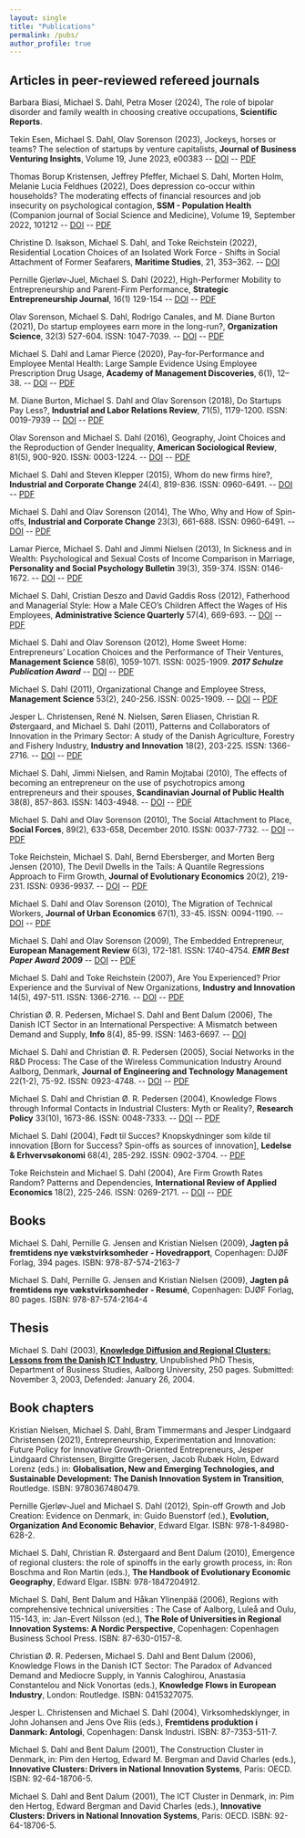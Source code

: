 ```yaml
---
layout: single
title: "Publications"
permalink: /pubs/
author_profile: true
---
```


## Articles in peer-reviewed refereed journals

Barbara Biasi, Michael S. Dahl, Petra Moser (2024), The role of bipolar disorder and family wealth in choosing creative occupations, **Scientific Reports**.

Tekin Esen, Michael S. Dahl, Olav Sorenson (2023), Jockeys, horses or teams? The selection of startups by venture capitalists, **Journal of Business Venturing Insights**, Volume 19, June 2023, e00383 -- [DOI](https://doi.org/10.1016/j.jbvi.2023.e00383) -- [PDF](https://www.sciencedirect.com/science/article/pii/S2352673423000124/pdfft?md5=4def1faf7f1ae1f5b4ab589608410d53&pid=1-s2.0-S2352673423000124-main.pdf)

Thomas Borup Kristensen, Jeffrey Pfeffer, Michael S. Dahl, Morten Holm, Melanie Lucia Feldhues (2022), Does depression co-occur within households? The moderating effects of financial resources and job insecurity on psychological contagion, **SSM - Population Health** (Companion journal of Social Science and Medicine), Volume 19, September 2022, 101212 -- [DOI](https://doi.org/10.1016/j.ssmph.2022.101212) -- [PDF](https://www.sciencedirect.com/science/article/pii/S2352827322001914/pdfft?md5=ed56c853f75b34e562c5dd58cb960d4d&pid=1-s2.0-S2352827322001914-main.pdf)

Christine D. Isakson, Michael S. Dahl, and Toke Reichstein (2022), Residential Location Choices of an Isolated Work Force - Shifts in Social Attachment of Former Seafarers, **Maritime Studies**, 21, 353–362. -- [DOI](https://doi.org/10.1007/s40152-022-00275-0)

Pernille Gjerløv-Juel, Michael S. Dahl (2022), High-Performer Mobility to Entrepreneurship and Parent-Firm Performance, **Strategic Entrepreneurship Journal**, 16(1) 129-154 -- [DOI](https://doi.org/10.1002/sej.1403) -- [PDF](https://onlinelibrary.wiley.com/doi/epdf/10.1002/sej.1403)

Olav Sorenson, Michael S. Dahl, Rodrigo Canales, and M. Diane Burton (2021), Do startup employees earn more in the long-run?, **Organization Science**, 32(3) 527-604. ISSN: 1047-7039. -- [DOI](https://doi.org/10.1287/orsc.2020.1371) -- [PDF](https://pubsonline.informs.org/doi/pdf/10.1287/orsc.2020.1371)

Michael S. Dahl and Lamar Pierce (2020), Pay-for-Performance and Employee Mental Health: Large Sample Evidence Using Employee Prescription Drug Usage, **Academy of Management Discoveries**, 6(1), 12–38. -- [DOI](https://doi.org/10.5465/amd.2018.0007) -- [PDF](https://pure.au.dk/portal/files/145808369/AMD_2018_0007.final.pdf)

M. Diane Burton, Michael S. Dahl and Olav Sorenson (2018), Do Startups Pay Less?, **Industrial and Labor Relations Review**, 71(5), 1179-1200. ISSN: 0019-7939 -- [DOI](https://doi.org/10.1177/0019793917747240) -- [PDF](https://michaeldahl.github.io/files/pubs/Burton-etal-2018-ILRR.pdf)

Olav Sorenson and Michael S. Dahl (2016), Geography, Joint Choices and the Reproduction of Gender Inequality, **American Sociological Review**, 81(5), 900-920. ISSN: 0003-1224. -- [DOI](https://dx.doi.org/10.1177/0003122416656360) -- [PDF](https://michaeldahl.github.io/files/pubs/Sorenson-Dahl-2016-ASR.pdf)

Michael S. Dahl and Steven Klepper (2015), Whom do new firms hire?, **Industrial and Corporate Change** 24(4), 819-836. ISSN: 0960-6491. -- [DOI](https://doi.org/10.1093/icc/dtv026) -- [PDF](https://michaeldahl.github.io/files/pubs/Dahl-Klepper-2015-ICC.pdf)
    
Michael S. Dahl and Olav Sorenson (2014), The Who, Why and How of Spin-offs, **Industrial and Corporate Change** 23(3), 661-688. ISSN: 0960-6491. -- [DOI](https://dx.doi.org/10.1093/icc/dtt032) -- [PDF](https://michaeldahl.github.io/files/pubs/Dahl-Sorenson-2014-ICC.pdf)

Lamar Pierce, Michael S. Dahl and Jimmi Nielsen (2013), In Sickness and in Wealth: Psychological and Sexual Costs of Income Comparison in Marriage, **Personality and Social Psychology Bulletin** 39(3), 359-374. ISSN: 0146-1672. -- [DOI](https://dx.doi.org/10.1177/0146167212475321) -- [PDF](https://michaeldahl.github.io/files/pubs/Pierce-Dahl-Nielsen-2013-PSPB.pdf)

Michael S. Dahl, Cristian Deszo and David Gaddis Ross (2012), Fatherhood and Managerial Style: How a Male CEO’s Children Affect the Wages of His Employees, **Administrative Science Quarterly** 57(4), 669-693. -- [DOI](https://dx.doi.org/10.1177/0001839212466521) -- [PDF](https://michaeldahl.github.io/files/pubs/Dahl-Dezso-Ross-2012-ASQ.pdf)

Michael S. Dahl and Olav Sorenson (2012), Home Sweet Home: Entrepreneurs’ Location Choices and the Performance of Their Ventures, **Management Science** 58(6), 1059-1071. ISSN: 0025-1909. _**2017 Schulze Publication Award**_  -- [DOI](https://doi.org/10.1287/mnsc.1110.1476) -- [PDF](https://michaeldahl.github.io/files/pubs/Dahl-Sorenson-2012-ManSci.pdf)

Michael S. Dahl (2011), Organizational Change and Employee Stress, **Management Science** 53(2), 240-256. ISSN: 0025-1909. -- [DOI](https://doi.org/10.1287/mnsc.1100.1273) -- [PDF](https://michaeldahl.github.io/files/pubs/Dahl-2011-ManSci.pdf)

Jesper L. Christensen, René N. Nielsen, Søren Eliasen, Christian R. Østergaard, and Michael S. Dahl (2011), Patterns and Collaborators of Innovation in the Primary Sector: A study of the Danish Agriculture, Forestry and Fishery Industry, **Industry and Innovation** 18(2), 203-225. ISSN: 1366-2716. -- [DOI](https://doi.org/10.1080/13662716.2011.541105) -- [PDF](https://michaeldahl.github.io/files/pubs/Christensen-etal-2011-IandI.pdf)

Michael S. Dahl, Jimmi Nielsen, and Ramin Mojtabai (2010), The effects of becoming an entrepreneur on the use of psychotropics among entrepreneurs and their spouses, **Scandinavian Journal of Public Health** 38(8), 857-863. ISSN: 1403-4948. -- [DOI](https://doi.org/10.1177/1403494810375490) -- [PDF](https://michaeldahl.github.io/files/pubs/Dahl-EtAl-2010-SJPH.pdf)

Michael S. Dahl and Olav Sorenson (2010), The Social Attachment to Place, **Social Forces**, 89(2), 633-658, December 2010. ISSN: 0037-7732. -- [DOI](https://doi.org/10.1353/sof.2010.0078) -- [PDF](https://michaeldahl.github.io/files/pubs/Dahl-Sorenson-2010-SF.pdf)

Toke Reichstein, Michael S. Dahl, Bernd Ebersberger, and Morten Berg Jensen (2010), The Devil Dwells in the Tails: A Quantile Regressions Approach to Firm Growth, **Journal of Evolutionary Economics** 20(2), 219-231. ISSN: 0936-9937. -- [DOI](https://doi.org/10.1007/s00191-009-0152-x) -- [PDF](https://michaeldahl.github.io/files/pubs/Reichstein-EtAl-2009-JEE.pdf)

Michael S. Dahl and Olav Sorenson (2010), The Migration of Technical Workers, **Journal of Urban Economics** 67(1), 33-45. ISSN: 0094-1190. -- [DOI](https://doi.org/10.1016/j.jue.2009.09.009) -- [PDF](https://michaeldahl.github.io/files/pubs/Dahl-Sorenson-2010-JUE.pdf)

Michael S. Dahl and Olav Sorenson (2009), The Embedded Entrepreneur, **European Management Review** 6(3), 172-181. ISSN: 1740-4754. _**EMR Best Paper Award 2009**_ -- [DOI](https://doi.org/10.1057/emr.2009.14) -- [PDF](https://michaeldahl.github.io/files/pubs/Dahl-Sorenson-2009-EMR.pdf)

Michael S. Dahl and Toke Reichstein (2007), Are You Experienced? Prior Experience and the Survival of New Organizations, **Industry and Innovation** 14(5), 497-511. ISSN: 1366-2716. -- [DOI](https://doi.org/10.1080/13662710701711414) -- [PDF](http://files.msdahl.com/Publications/Dahl-Reichstein-2007-I&I.pdf)

Christian Ø. R. Pedersen, Michael S. Dahl and Bent Dalum (2006), The Danish ICT Sector in an International Perspective: A Mismatch between Demand and Supply, **Info** 8(4), 85-99. ISSN: 1463-6697. -- [DOI](https://doi.org/10.1108/14636690610676568)

Michael S. Dahl and Christian Ø. R. Pedersen (2005), Social Networks in the R&D Process: The Case of the Wireless Communication Industry Around Aalborg, Denmark, **Journal of Engineering and Technology Management** 22(1-2), 75-92. ISSN: 0923-4748. -- [DOI](https://doi.org/10.1016/j.jengtecman.2004.11.001) -- [PDF](https://michaeldahl.github.io/files/pubs/Dahl-Pedersen-2005-JETM.pdf)

Michael S. Dahl and Christian Ø. R. Pedersen (2004), Knowledge Flows through Informal Contacts in Industrial Clusters: Myth or Reality?, **Research Policy** 33(10), 1673-86. ISSN: 0048-7333. -- [DOI](https://doi.org/10.1016/j.respol.2004.10.004) -- [PDF](https://michaeldahl.github.io/files/pubs//Dahl-Pedersen-2004-RP.pdf)

Michael S. Dahl (2004), Født til Succes? Knopskydninger som kilde til innovation [Born for Success? Spin-offs as sources of innovation], **Ledelse & Erhvervsøkonomi** 68(4), 285-292. ISSN: 0902-3704. -- [PDF](https://michaeldahl.github.io/files/pubs/Dahl-2004-L-E.pdf)
    
Toke Reichstein and Michael S. Dahl (2004), Are Firm Growth Rates Random? Patterns and Dependencies, **International Review of Applied Economics** 18(2), 225-246. ISSN: 0269-2171. -- [DOI](https://doi.org/10.1080/0269217042000186705) -- [PDF](https://michaeldahl.github.io/files/pubs/Reichstein-Dahl-2004-IRAE.pdf)
    

## Books

Michael S. Dahl, Pernille G. Jensen and Kristian Nielsen (2009), **Jagten på fremtidens nye vækstvirksomheder - Hovedrapport**, Copenhagen: DJØF Forlag, 394 pages. ISBN: 978-87-574-2163-7

Michael S. Dahl, Pernille G. Jensen and Kristian Nielsen (2009), **Jagten på fremtidens nye vækstvirksomheder - Resumé**, Copenhagen: DJØF Forlag, 80 pages. ISBN: 978-87-574-2164-4


## Thesis

Michael S. Dahl (2003), **[Knowledge Diffusion and Regional Clusters: Lessons from the Danish ICT Industry](../thesis/)**, Unpublished PhD Thesis, Department of Business Studies, Aalborg University, 250 pages. Submitted: November 3, 2003, Defended: January 26, 2004.


## Book chapters

Kristian Nielsen, Michael S. Dahl, Bram Timmermans and Jesper Lindgaard Christensen (2021), Entrepreneurship, Experimentation and Innovation: Future Policy for Innovative Growth-Oriented Entrepreneurs, Jesper Lindgaard Christensen, Birgitte Gregersen, Jacob Rubæk Holm, Edward Lorenz (eds.) in: **Globalisation, New and Emerging Technologies, and Sustainable Development: The Danish Innovation System in Transition**, Routledge. ISBN: 9780367480479.

Pernille Gjerløv-Juel and Michael S. Dahl (2012), Spin-off Growth and Job Creation: Evidence on Denmark, in: Guido Buenstorf (ed.), **Evolution, Organization And Economic Behavior**, Edward Elgar. ISBN: 978-1-84980-628-2.

Michael S. Dahl, Christian R. Østergaard and Bent Dalum (2010), Emergence of regional clusters: the role of spinoffs in the early growth process, in: Ron Boschma and Ron Martin (eds.), **The Handbook of Evolutionary Economic Geography**, Edward Elgar. ISBN: 978-1847204912.

Michael S. Dahl, Bent Dalum and Håkan Ylinenpää (2006), Regions with comprehensive technical universities : The Case of Aalborg, Luleå and Oulu, 115-143, in: Jan-Evert Nilsson (ed.), **The Role of Universities in Regional Innovation Systems: A Nordic Perspective**, Copenhagen: Copenhagen Business School Press. ISBN: 87-630-0157-8.

Christian Ø. R. Pedersen, Michael S. Dahl and Bent Dalum (2006), Knowledge Flows in the Danish ICT Sector: The Paradox of Advanced Demand and Mediocre Supply, in Yannis Caloghirou, Anastasia Constantelou and Nick Vonortas (eds.), **Knowledge Flows in European Industry**, London: Routledge. ISBN: 0415327075.

Jesper L. Christensen and Michael S. Dahl (2004), Virksomhedsklynger, in John Johansen and Jens Ove Riis (eds.), **Fremtidens produktion i Danmark: Antologi**, Copenhagen: Dansk Industri. ISBN: 87-7353-511-7.

Michael S. Dahl and Bent Dalum (2001), The Construction Cluster in Denmark, in: Pim den Hertog, Edward M. Bergman and David Charles (eds.), **Innovative Clusters: Drivers in National Innovation Systems**, Paris: OECD. ISBN: 92-64-18706-5.

Michael S. Dahl and Bent Dalum (2001), The ICT Cluster in Denmark, in: Pim den Hertog, Edward Bergman and David Charles (eds.), **Innovative Clusters: Drivers in National Innovation Systems**, Paris: OECD. ISBN: 92-64-18706-5.
